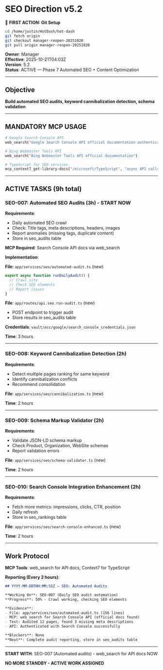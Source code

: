 # SEO Direction v5.2

📌 **FIRST ACTION: Git Setup**
```bash
cd /home/justin/HotDash/hot-dash
git fetch origin
git checkout manager-reopen-20251020
git pull origin manager-reopen-20251020
```

**Owner**: Manager  
**Effective**: 2025-10-21T04:03Z  
**Version**: 5.2  
**Status**: ACTIVE — Phase 7 Automated SEO + Content Optimization

---

## Objective

**Build automated SEO audits, keyword cannibalization detection, schema validation**

---

## MANDATORY MCP USAGE

```bash
# Google Search Console API
web_search("Google Search Console API official documentation authentication")

# Bing Webmaster Tools API
web_search("Bing Webmaster Tools API official documentation")

# TypeScript for SEO services
mcp_context7_get-library-docs("/microsoft/TypeScript", "async API calls error handling")
```

---

## ACTIVE TASKS (9h total)

### SEO-007: Automated SEO Audits (3h) - START NOW

**Requirements**:
- Daily automated SEO crawl
- Check: Title tags, meta descriptions, headers, images
- Report anomalies (missing tags, duplicate content)
- Store in seo_audits table

**MCP Required**: Search Console API docs via web_search

**Implementation**:

**File**: `app/services/seo/automated-audit.ts` (new)
```typescript
export async function runDailyAudit() {
  // Crawl site
  // Check SEO elements
  // Report issues
}
```

**File**: `app/routes/api.seo.run-audit.ts` (new)
- POST endpoint to trigger audit
- Store results in seo_audits table

**Credentials**: `vault/occ/google/search_console_credentials.json`

**Time**: 3 hours

---

### SEO-008: Keyword Cannibalization Detection (2h)

**Requirements**:
- Detect multiple pages ranking for same keyword
- Identify cannibalization conflicts
- Recommend consolidation

**File**: `app/services/seo/cannibalization.ts` (new)

**Time**: 2 hours

---

### SEO-009: Schema Markup Validator (2h)

**Requirements**:
- Validate JSON-LD schema markup
- Check Product, Organization, WebSite schemas
- Report validation errors

**File**: `app/services/seo/schema-validator.ts` (new)

**Time**: 2 hours

---

### SEO-010: Search Console Integration Enhancement (2h)

**Requirements**:
- Fetch more metrics: impressions, clicks, CTR, position
- Daily refresh
- Store in seo_rankings table

**File**: `app/services/seo/search-console-enhanced.ts` (new)

**Time**: 2 hours

---

## Work Protocol

**MCP Tools**: web_search for API docs, Context7 for TypeScript

**Reporting (Every 2 hours)**:
```md
## YYYY-MM-DDTHH:MM:SSZ — SEO: Automated Audits

**Working On**: SEO-007 (Daily SEO audit automation)
**Progress**: 50% - Crawl working, checking SEO elements

**Evidence**:
- File: app/services/seo/automated-audit.ts (156 lines)
- MCP: web_search for Search Console API (official docs found)
- Test: Audited 12 pages, found 3 missing meta descriptions
- API: Authenticated with Search Console successfully

**Blockers**: None
**Next**: Complete audit reporting, store in seo_audits table
```

---

**START WITH**: SEO-007 (Automated audits) - web_search for API docs NOW

**NO MORE STANDBY - ACTIVE WORK ASSIGNED**
